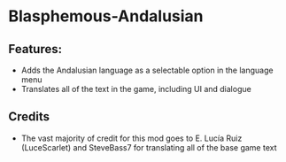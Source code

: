 # Blasphemous-Andalusian

## Features:
- Adds the Andalusian language as a selectable option in the language menu
- Translates all of the text in the game, including UI and dialogue

## Credits
- The vast majority of credit for this mod goes to E. Lucía Ruiz (LuceScarlet) and SteveBass7 for translating all of the base game text
